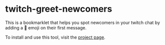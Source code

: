 # twitch-greet-newcomers

This is a bookmarklet that helps you spot newcomers in your twitch chat by adding a 👋 emoji on their first message.

To install and use this tool, visit the [project page](https://thomaslule.github.io/twitch-greet-newcomers/).

